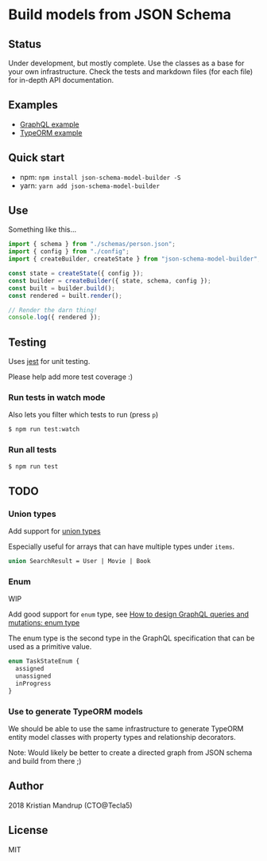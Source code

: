 # Build models from JSON Schema

## Status

Under development, but mostly complete. Use the classes as a base for your own infrastructure.
Check the tests and markdown files (for each file) for in-depth API documentation.

## Examples

- [GraphQL example](./samples/graphql/GraphQL.md)
- [TypeORM example](./samples/typeorm/TypeORM.md)

## Quick start

- npm: `npm install json-schema-model-builder -S`
- yarn: `yarn add json-schema-model-builder`

## Use

Something like this...

```js
import { schema } from "./schemas/person.json";
import { config } from "./config";
import { createBuilder, createState } from "json-schema-model-builder";

const state = createState({ config });
const builder = createBuilder({ state, schema, config });
const built = builder.build();
const rendered = built.render();

// Render the darn thing!
console.log({ rendered });
```

## Testing

Uses [jest](jestjs.io/) for unit testing.

Please help add more test coverage :)

### Run tests in watch mode

Also lets you filter which tests to run (press `p`)

```bash
$ npm run test:watch
```

### Run all tests

```bash
$ npm run test
```

## TODO

### Union types

Add support for [union types](https://medium.com/the-graphqlhub/graphql-tour-interfaces-and-unions-7dd5be35de0d)

Especially useful for arrays that can have multiple types under `items`.

```graphql
union SearchResult = User | Movie | Book
```

### Enum

WIP

Add good support for `enum` type, see [How to design GraphQL queries and mutations: enum type](https://medium.com/graphql-mastery/how-to-design-graphql-mutations-and-queries-part-2-enums-ebb01613832)

The enum type is the second type in the GraphQL specification that can be used as a primitive value.

```js
enum TaskStateEnum {
  assigned
  unassigned
  inProgress
}
```

### Use to generate TypeORM models

We should be able to use the same infrastructure to generate TypeORM entity model classes with property types and relationship decorators.

Note: Would likely be better to create a directed graph from JSON schema and build from there ;)

## Author

2018 Kristian Mandrup (CTO@Tecla5)

## License

MIT
